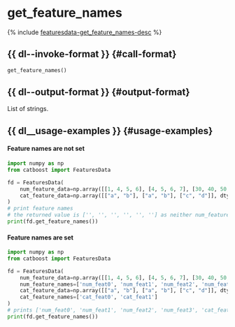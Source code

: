 # get_feature_names

{% include [featuresdata-get_feature_names-desc](../_includes/work_src/reusage-python/get_feature_names-desc.md) %}


## {{ dl--invoke-format }} {#call-format}

```python
get_feature_names()
```

## {{ dl--output-format }} {#output-format}

List of strings.

## {{ dl__usage-examples }} {#usage-examples}

#### Feature names are not set

```python
import numpy as np
from catboost import FeaturesData

fd = FeaturesData(
    num_feature_data=np.array([[1, 4, 5, 6], [4, 5, 6, 7], [30, 40, 50, 60]], dtype=np.float32),
    cat_feature_data=np.array([["a", "b"], ["a", "b"], ["c", "d"]], dtype=object)
)
# print feature names
# the returned value is ['', '', '', '', '', ''] as neither num_feature_names nor cat_feature_names are specified
print(fd.get_feature_names())
```

#### Feature names are set

```python
import numpy as np
from catboost import FeaturesData

fd = FeaturesData(
    num_feature_data=np.array([[1, 4, 5, 6], [4, 5, 6, 7], [30, 40, 50, 60]], dtype=np.float32),
    num_feature_names=['num_feat0', 'num_feat1', 'num_feat2', 'num_feat3'],
    cat_feature_data=np.array([["a", "b"], ["a", "b"], ["c", "d"]], dtype=object),
    cat_feature_names=['cat_feat0', 'cat_feat1']
)
# prints ['num_feat0', 'num_feat1', 'num_feat2', 'num_feat3', 'cat_feat0', 'cat_feat1']
print(fd.get_feature_names())
```

